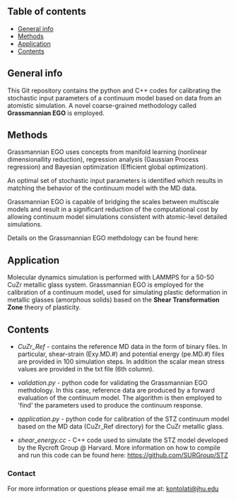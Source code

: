 ## Table of contents
* [General info](#general-info)
* [Methods](#methods)
* [Application](#application)
* [Contents](#contents)

## General info

This Git repository contains the python and C++ codes for calibrating the stochastic input parameters of a continuum model based on data from an atomistic simulation.
A novel coarse-grained methodology called **Grassmannian EGO** is employed.

## Methods
Grassmannian EGO uses concepts from manifold learning 
(nonlinear dimensionallity reduction), regression analysis (Gaussian Process regression) and Bayesian optimization (Efficient global optimization). 

An optimal set of stochastic input parameters is identified which results in matching the behavior of the continuum model with the MD data. 

Grassmannian EGO is capable of bridging the scales between multiscale models and result in a significant reduction of the computational cost by allowing 
continuum model simulations consistent with atomic-level detailed simulations.

Details on the Grassmannian EGO methdology can be found here: 

## Application

Molecular dynamics simulation is performed with LAMMPS for a 50-50 CuZr metallic glass system.
Grassmannian EGO is employed for the calibration of a continuum model, used for simulating plastic deformation in metallic glasses (amorphous solids) based on 
the **Shear Transformation Zone** theory of plasticity. 
 
## Contents

* _CuZr_Ref_ - contains the reference MD data in the form of binary files. In particular, shear-strain (Exy.MD.#) and potential energy (pe.MD.#) files are provided in 
100 simulation steps. In addition the scalar mean stress values are provided in the txt file (6th column).

* _validation.py_ - python code for validating the Grassmannian EGO methdology. In this case, reference data are produced by a forward evaluation of the continuum model.
The algorithm is then employed to 'find' the parameters used to produce the continuum response.

* _application.py_ - python code for calibration of the STZ continuum model based on the MD data (CuZr_Ref directory) for the CuZr metallic glass. 

* _shear_energy.cc_ - C++ code used to simulate the STZ model developed by the Rycroft Group @ Harvard. More information on how to compile and run this code can
be found here: https://github.com/SURGroup/STZ


### Contact
For more information or questions please email me at: kontolati@jhu.edu



